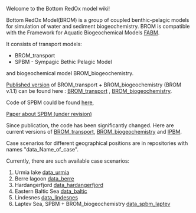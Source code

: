 Welcome to the Bottom RedOx model wiki!

Bottom RedOx Model(BROM) is a group of coupled benthic-pelagic models for simulation of water and sediment biogeochemistry. 
BROM is compatible with the Framework for Aquatic Biogeochemical Models [FABM](https://github.com/fabm-model).

It consists of transport models: 
* BROM_transport
* SPBM - Sympagic Bethic Pelagic Model 

and biogeochemical model BROM_biogeochemistry. 

[Published version](https://www.geosci-model-dev.net/10/453/2017/) of BROM_transport + BROM_biogeochemistry (BROM v.1.1) can be found here  :
[BROM_transport](https://github.com/e-yakushev/brom-git/releases) , [BROM_biogeochemistry](https://github.com/fabm-model/fabm/tree/master/src/models/niva/brom).

Code of SPBM could be found [here](https://github.com/limash/IPBM/releases), 

[Paper about SPBM (under revision)](https://www.geosci-model-dev-discuss.net/gmd-2017-299/gmd-2017-299.pdf)

Since publication, the code has been significantly changed. 
Here are current versions of [BROM_transport](https://github.com/BottomRedoxModel/brom-git), [BROM_biogeochemistry](https://github.com/BottomRedoxModel/brom_niva_module) and [IPBM](https://github.com/BottomRedoxModel/IPBM). 

Case scenarios for different geographical positions are in repositories with names "data_Name_of_case".

Currently, there are such available case scenarios: 
1. Urmia lake [data_urmia](https://github.com/BottomRedoxModel/data_urmia)
1. Berre lagoon [data_berre](https://github.com/BottomRedoxModel/data_berre)
1. Hardangerfjord [data_hardangerfjord](https://github.com/BottomRedoxModel/data_hardangerfjord)
1. Eastern Baltic Sea [data_baltic](https://github.com/BottomRedoxModel/data_baltic)
1. Lindesnes [data_lindesnes](https://github.com/BottomRedoxModel/data_lindesnes)
1. Laptev Sea, SPBM + BROM_biogeochemistry [data_spbm_laptev](https://github.com/BottomRedoxModel/data_spbm_laptev)


